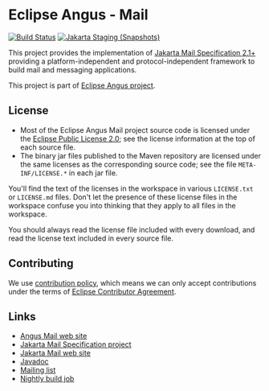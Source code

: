 # Eclipse Angus - Mail

[![Build Status](https://github.com/eclipse-ee4j/angus-mail/actions/workflows/maven.yml/badge.svg?branch=master)](https://github.com/eclipse-ee4j/angus-mail/actions/workflows/maven.yml?branch=master)
[![Jakarta Staging (Snapshots)](https://img.shields.io/nexus/s/https/jakarta.oss.sonatype.org/org.eclipse.angus/angus-mail.svg)](https://jakarta.oss.sonatype.org/content/repositories/staging/org/eclipse/angus/angus-mail/)

This project provides the implementation of [Jakarta Mail Specification 2.1+](https://jakarta.ee/specifications/mail/)
providing a platform-independent and
protocol-independent framework to build mail and messaging applications.

This project is part of [Eclipse Angus project](https://projects.eclipse.org/projects/ee4j.angus).

## License

* Most of the Eclipse Angus Mail project source code is licensed
  under the [Eclipse Public License 2.0](https://www.eclipse.org/legal/epl-2.0/);
  see the license information at the top of each source file.
* The binary jar files published to the Maven repository are licensed
  under the same licenses as the corresponding source code;
  see the file `META-INF/LICENSE.*` in each jar file.

You'll find the text of the licenses in the workspace in various `LICENSE.txt` or `LICENSE.md` files.
Don't let the presence of these license files in the workspace confuse you into thinking
that they apply to all files in the workspace.

You should always read the license file included with every download, and read
the license text included in every source file.

## Contributing

We use [contribution policy](CONTRIBUTING.md), which means we can only accept contributions under
the terms of [Eclipse Contributor Agreement](http://www.eclipse.org/legal/ECA.php).

## Links

* [Angus Mail web site](https://eclipse-ee4j.github.io/angus-mail/)
* [Jakarta Mail Specification project](https://github.com/jakartaee/mail-api)
* [Jakarta Mail web site](https://jakartaee.github.io/mail-api/)
* [Javadoc](https://eclipse-ee4j.github.io/angus-mail/docs/api)
* [Mailing list](https://accounts.eclipse.org/mailing-list/angus-dev)
* [Nightly build job](https://ci.eclipse.org/angus/job/angus-mail-master-build/)

